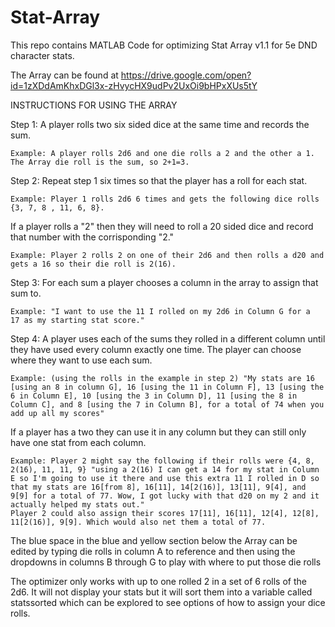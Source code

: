 # Stat-Array
This repo contains MATLAB Code for optimizing Stat Array v1.1  for 5e DND character stats.

The Array can be found at https://drive.google.com/open?id=1zXDdAmKhxDGl3x-zHvycHX9udPv2UxOi9bHPxXUs5tY

INSTRUCTIONS FOR USING THE ARRAY

Step 1: A player rolls two six sided dice at the same time and records the sum. 
	
	Example: A player rolls 2d6 and one die rolls a 2 and the other a 1. The Array die roll is the sum, so 2+1=3.

Step 2: Repeat step 1 six times so that the player has a roll for each stat. 

	Example: Player 1 rolls 2d6 6 times and gets the following dice rolls {3, 7, 8 , 11, 6, 8}.

If a player rolls a "2" then they will need to roll a 20 sided dice and record that number with the corrisponding "2." 
	
	Example: Player 2 rolls 2 on one of their 2d6 and then rolls a d20 and gets a 16 so their die roll is 2(16).

Step 3: For each sum a player chooses a column in the array to assign that sum to. 

	Example: "I want to use the 11 I rolled on my 2d6 in Column G for a  17 as my starting stat score."

Step 4: A player uses each of the sums they rolled in a different column until they have used every column exactly one time. The player can choose where they want to use each sum. 
	
	Example: (using the rolls in the example in step 2) "My stats are 16 [using an 8 in column G], 16 [using the 11 in Column F], 13 [using the 6 in Column E], 10 [using the 3 in Column D], 11 [using the 8 in Column C], and 8 [using the 7 in Column B], for a total of 74 when you add up all my scores"

If a player has a two they can use it in any column but they can still only have one stat from each column. 
	
	Example: Player 2 might say the following if their rolls were {4, 8, 2(16), 11, 11, 9} "using a 2(16) I can get a 14 for my stat in Column E so I'm going to use it there and use this extra 11 I rolled in D so that my stats are 16[from 8], 16[11], 14[2(16)], 13[11], 9[4], and 9[9] for a total of 77. Wow, I got lucky with that d20 on my 2 and it actually helped my stats out." 
	Player 2 could also assign their scores 17[11], 16[11], 12[4], 12[8], 11[2(16)], 9[9]. Which would also net them a total of 77.


The blue space in the blue and yellow section below the Array can be edited by typing die rolls in column A to reference and then using the dropdowns in columns B through G to play with where to put those die rolls



The optimizer only works with up to one rolled 2 in a set of 6 rolls of the 2d6. It will not display your stats but it will sort them into a variable called statssorted which can be explored to see options of how to assign your dice rolls.
